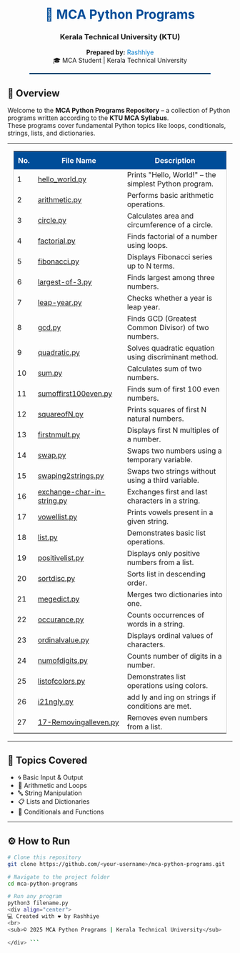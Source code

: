 <div align="center">

<h1 style="color:#004d99;">🐍 MCA Python Programs</h1>
<h3>Kerala Technical University (KTU)</h3>

<p>
<b>Prepared by:</b> <span style="color:#007acc;">Rashhiye</span> <br>
🎓 MCA Student | Kerala Technical University  
</p>

<hr style="border: 1px solid #004d99; width:80%;">

</div>

## 🧾 Overview

Welcome to the **MCA Python Programs Repository** – a collection of Python programs written according to the **KTU MCA Syllabus**.  
These programs cover fundamental Python topics like loops, conditionals, strings, lists, and dictionaries.

---

<div align="center">

<table style="border-collapse: collapse; width: 95%; border: 1px solid #ccc;">
  <tr style="background-color:#004d99; color:white;">
    <th style="padding:10px;">No.</th>
    <th style="padding:10px;">File Name</th>
    <th style="padding:10px;">Description</th>
  </tr>
  <tr><td>1</td><td><a href="hello_world.py">hello_world.py</a></td><td>Prints "Hello, World!" – the simplest Python program.</td></tr>
  <tr><td>2</td><td><a href="arithmetic.py">arithmetic.py</a></td><td>Performs basic arithmetic operations.</td></tr>
  <tr><td>3</td><td><a href="circle.py">circle.py</a></td><td>Calculates area and circumference of a circle.</td></tr>
  <tr><td>4</td><td><a href="factorial.py">factorial.py</a></td><td>Finds factorial of a number using loops.</td></tr>
  <tr><td>5</td><td><a href="fibonacci.py">fibonacci.py</a></td><td>Displays Fibonacci series up to N terms.</td></tr>
  <tr><td>6</td><td><a href="largest-of-3.py">largest-of-3.py</a></td><td>Finds largest among three numbers.</td></tr>
  <tr><td>7</td><td><a href="leap-year.py">leap-year.py</a></td><td>Checks whether a year is leap year.</td></tr>
  <tr><td>8</td><td><a href="gcd.py">gcd.py</a></td><td>Finds GCD (Greatest Common Divisor) of two numbers.</td></tr>
  <tr><td>9</td><td><a href="quadratic.py">quadratic.py</a></td><td>Solves quadratic equation using discriminant method.</td></tr>
  <tr><td>10</td><td><a href="sum.py">sum.py</a></td><td>Calculates sum of two numbers.</td></tr>
  <tr><td>11</td><td><a href="sumoffirst100even.py">sumoffirst100even.py</a></td><td>Finds sum of first 100 even numbers.</td></tr>
  <tr><td>12</td><td><a href="squareofN.py">squareofN.py</a></td><td>Prints squares of first N natural numbers.</td></tr>
  <tr><td>13</td><td><a href="firstnmult.py">firstnmult.py</a></td><td>Displays first N multiples of a number.</td></tr>
  <tr><td>14</td><td><a href="swap.py">swap.py</a></td><td>Swaps two numbers using a temporary variable.</td></tr>
  <tr><td>15</td><td><a href="swaping2strings.py">swaping2strings.py</a></td><td>Swaps two strings without using a third variable.</td></tr>
  <tr><td>16</td><td><a href="exchange-char-in-string.py">exchange-char-in-string.py</a></td><td>Exchanges first and last characters in a string.</td></tr>
  <tr><td>17</td><td><a href="vowellist.py">vowellist.py</a></td><td>Prints vowels present in a given string.</td></tr>
  <tr><td>18</td><td><a href="list.py">list.py</a></td><td>Demonstrates basic list operations.</td></tr>
  <tr><td>19</td><td><a href="positivelist.py">positivelist.py</a></td><td>Displays only positive numbers from a list.</td></tr>
  <tr><td>20</td><td><a href="sortdisc.py">sortdisc.py</a></td><td>Sorts list in descending order.</td></tr>
  <tr><td>21</td><td><a href="megedict.py">megedict.py</a></td><td>Merges two dictionaries into one.</td></tr>
  <tr><td>22</td><td><a href="occurance.py">occurance.py</a></td><td>Counts occurrences of words in a string.</td></tr>
  <tr><td>23</td><td><a href="ordinalvalue.py">ordinalvalue.py</a></td><td>Displays ordinal values of characters.</td></tr>
  <tr><td>24</td><td><a href="numofdigits.py">numofdigits.py</a></td><td>Counts number of digits in a number.</td></tr>
  <tr><td>25</td><td><a href="listofcolors.py">listofcolors.py</a></td><td>Demonstrates list operations using colors.</td></tr>
  <tr><td>26</td><td><a href="i21ngly.py">i21ngly.py</a></td><td>add ly and ing on strings if conditions are met.</td></tr>
  <tr><td>27</td><td><a href="17-emovingalleven.py">17-Removingalleven.py</a></td><td>Removes even numbers from a list.</td></tr>
</table>

</div>

---

## 🧠 Topics Covered

- 🌀 Basic Input & Output  
- 🧮 Arithmetic and Loops  
- 🔤 String Manipulation  
- 📋 Lists and Dictionaries  
- 🔁 Conditionals and Functions  

---

## ⚙️ How to Run

```bash
# Clone this repository
git clone https://github.com/<your-username>/mca-python-programs.git

# Navigate to the project folder
cd mca-python-programs

# Run any program
python3 filename.py
<div align="center">
💻 Created with ❤️ by Rashhiye
<br>
<sub>© 2025 MCA Python Programs | Kerala Technical University</sub>

</div> ```
